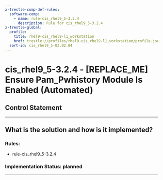 ```yaml
---
x-trestle-comp-def-rules:
  software-comp:
    - name: rule-cis_rhel9_5-3.2.4
      description: Rule for cis_rhel9_5-3.2.4
x-trestle-global:
  profile:
    title: rhel9-cis_rhel9-l1_workstation
    href: trestle://profiles/rhel9-cis_rhel9-l1_workstation/profile.json
  sort-id: cis_rhel9_5-03.02.04
---
```


# cis_rhel9_5-3.2.4 - \[REPLACE_ME\] Ensure Pam_Pwhistory Module Is Enabled (Automated)

## Control Statement

______________________________________________________________________

## What is the solution and how is it implemented?

<!-- For implementation status enter one of: implemented, partial, planned, alternative, not-applicable -->

<!-- Note that the list of rules under ### Rules: is read-only and changes will not be captured after assembly to JSON -->

<!-- Add control implementation description here for control: cis_rhel9_5-3.2.4 -->

### Rules:

  - rule-cis_rhel9_5-3.2.4

### Implementation Status: planned

______________________________________________________________________
